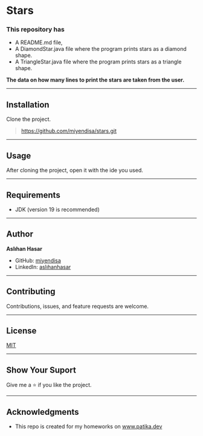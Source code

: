 # Stars
### This repository has
* A README.md file,
* A DiamondStar.java file where the program prints stars as a diamond shape.
* A TriangleStar.java file where the program prints stars as a triangle shape.

**The data on how many lines to print the stars are taken from the user.**

---

## Installation
Clone the project.
> https://github.com/miyendisa/stars.git

---

## Usage
After cloning the project, open it with the ide you used.

---

## Requirements
* JDK (version 19 is recommended)

---

## Author
**Aslıhan Hasar**

* GitHub: [miyendisa](https://github.com/miyendisa)
* LinkedIn: [aslıhanhasar](https://www.linkedin.com/in/asl%C4%B1hanhasar
  )
---

## Contributing
Contributions, issues, and feature requests are welcome.

---

## License

[MIT](https://choosealicense.com/licenses/mit/)

---

## Show Your Suport
Give me a &#11088; if you like the project.

---

## Acknowledgments
* This repo is created for my homeworks on www.patika.dev